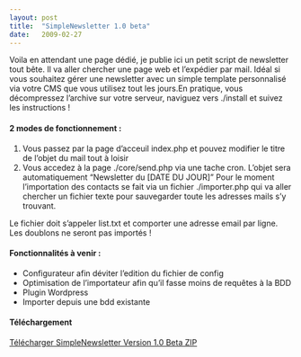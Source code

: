 ```yaml
---
layout:	post
title:	"SimpleNewsletter 1.0 beta"
date:	2009-02-27
---
```


  Voila en attendant une page dédié, je publie ici un petit script de newsletter tout bête. Il va aller chercher une page web et l’expédier par mail. Idéal si vous souhaitez gérer une newsletter avec un simple template personnalisé via votre CMS que vous utilisez tout les jours.En pratique, vous décompressez l’archive sur votre serveur, naviguez vers ./install et suivez les instructions !

#### 2 modes de fonctionnement :

1. Vous passez par la page d’acceuil index.php et pouvez modifier le titre de l’objet du mail tout à loisir
2. Vous accedez à la page ./core/send.php via une tache cron. L’objet sera automatiquement “Newsletter du [DATE DU JOUR]”
Pour le moment l’importation des contacts se fait via un fichier ./importer.php qui va aller chercher un fichier texte pour sauvegarder toute les adresses mails s’y trouvant.

Le fichier doit s’appeler list.txt et comporter une adresse email par ligne. Les doublons ne seront pas importés !

#### Fonctionnalités à venir :

* Configurateur afin déviter l’edition du fichier de config
* Optimisation de l’importateur afin qu’il fasse moins de requêtes à la BDD
* Plugin Wordpress
* Importer depuis une bdd existante
#### Téléchargement

[Télécharger SimpleNewsletter Version 1.0 Beta ZIP](http://thibaultmilan.com/wp-content/uploads/2009/02/simplenewsletter-10-beta.zip)

  